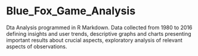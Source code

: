 # Blue_Fox_Game_Analysis
Dta Analysis programmed in R Markdown. Data collected from 1980 to 2016 defining insights and user trends, descriptive graphs and charts presenting important results about crucial aspects, exploratory analysis of relevant aspects of  observations.
